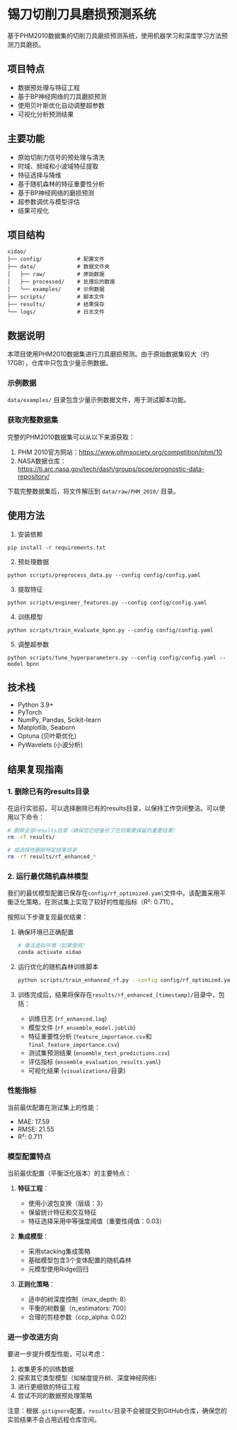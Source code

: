 # 锡刀切削刀具磨损预测系统

基于PHM2010数据集的切削刀具磨损预测系统，使用机器学习和深度学习方法预测刀具磨损。

## 项目特点

- 数据预处理与特征工程
- 基于BP神经网络的刀具磨损预测
- 使用贝叶斯优化自动调整超参数
- 可视化分析预测结果

## 主要功能

- 原始切削力信号的预处理与清洗
- 时域、频域和小波域特征提取
- 特征选择与降维
- 基于随机森林的特征重要性分析
- 基于BP神经网络的磨损预测
- 超参数调优与模型评估
- 结果可视化

## 项目结构

```
xidao/
├── config/           # 配置文件
├── data/             # 数据文件夹
│   ├── raw/          # 原始数据
│   ├── processed/    # 处理后的数据
│   └── examples/     # 示例数据
├── scripts/          # 脚本文件
├── results/          # 结果保存
└── logs/             # 日志文件
```

## 数据说明

本项目使用PHM2010数据集进行刀具磨损预测。由于原始数据集较大（约17GB），仓库中只包含少量示例数据。

### 示例数据

`data/examples/` 目录包含少量示例数据文件，用于测试脚本功能。

### 获取完整数据集

完整的PHM2010数据集可以从以下来源获取：

1. PHM 2010官方网站：https://www.phmsociety.org/competition/phm/10
2. NASA数据仓库：https://ti.arc.nasa.gov/tech/dash/groups/pcoe/prognostic-data-repository/

下载完整数据集后，将文件解压到 `data/raw/PHM_2010/` 目录。

## 使用方法

1. 安装依赖
```
pip install -r requirements.txt
```

2. 预处理数据
```
python scripts/preprocess_data.py --config config/config.yaml
```

3. 提取特征
```
python scripts/engineer_features.py --config config/config.yaml
```

4. 训练模型
```
python scripts/train_evaluate_bpnn.py --config config/config.yaml
```

5. 调整超参数
```
python scripts/tune_hyperparameters.py --config config/config.yaml --model bpnn
```

## 技术栈

- Python 3.9+
- PyTorch
- NumPy, Pandas, Scikit-learn
- Matplotlib, Seaborn
- Optuna (贝叶斯优化)
- PyWavelets (小波分析)

## 结果复现指南

### 1. 删除已有的results目录

在运行实验前，可以选择删除已有的results目录，以保持工作空间整洁。可以使用以下命令：

```bash
# 删除全部results目录（确保您已经备份了任何需要保留的重要结果）
rm -rf results/

# 或选择性删除特定结果目录
rm -rf results/rf_enhanced_*
```

### 2. 运行最优随机森林模型

我们的最优模型配置已保存在`config/rf_optimized.yaml`文件中。该配置采用平衡泛化策略，在测试集上实现了较好的性能指标（R²: 0.711）。

按照以下步骤复现最优结果：

1. 确保环境已正确配置
   ```bash
   # 激活虚拟环境（如果使用）
   conda activate xidao
   ```

2. 运行优化的随机森林训练脚本
   ```bash
   python scripts/train_enhanced_rf.py --config config/rf_optimized.yaml
   ```

3. 训练完成后，结果将保存在`results/rf_enhanced_[timestamp]/`目录中，包括：
   - 训练日志 (`rf_enhanced.log`)
   - 模型文件 (`rf_ensemble_model.joblib`)
   - 特征重要性分析 (`feature_importance.csv`和`final_feature_importance.csv`)
   - 测试集预测结果 (`ensemble_test_predictions.csv`)
   - 评估指标 (`ensemble_evaluation_results.yaml`)
   - 可视化结果 (`visualizations/`目录)

### 性能指标

当前最优配置在测试集上的性能：
- MAE: 17.59
- RMSE: 21.55
- R²: 0.711

### 模型配置特点

当前最优配置（平衡泛化版本）的主要特点：

1. **特征工程**：
   - 使用小波包变换（层级：3）
   - 保留统计特征和交互特征
   - 特征选择采用中等强度阈值（重要性阈值：0.03）

2. **集成模型**：
   - 采用stacking集成策略
   - 基础模型包含3个变体配置的随机森林
   - 元模型使用Ridge回归

3. **正则化策略**：
   - 适中的树深度控制（max_depth: 8）
   - 平衡的树数量（n_estimators: 700）
   - 合理的剪枝参数（ccp_alpha: 0.02）

### 进一步改进方向

要进一步提升模型性能，可以考虑：

1. 收集更多的训练数据
2. 探索其它类型模型（如梯度提升树、深度神经网络）
3. 进行更细致的特征工程
4. 尝试不同的数据预处理策略

注意：根据`.gitignore`配置，`results/`目录不会被提交到GitHub仓库，确保您的实验结果不会占用远程仓库空间。
